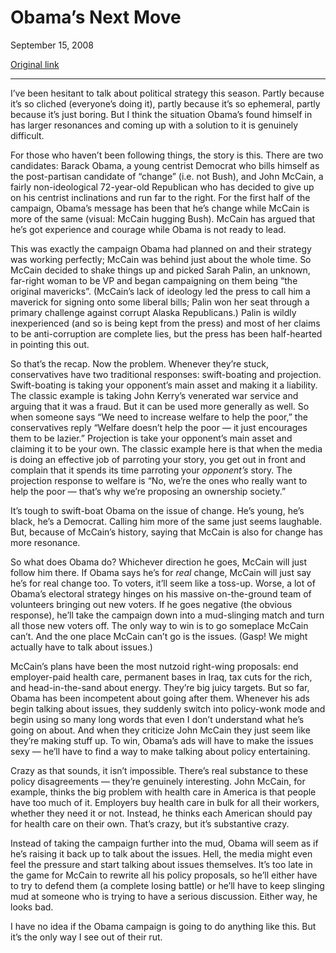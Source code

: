 Obama’s Next Move
=================

September 15, 2008

[Original link](http://www.aaronsw.com/weblog/nextobama)

* * * * *

I’ve been hesitant to talk about political strategy this season. Partly
because it’s so cliched (everyone’s doing it), partly because it’s so
ephemeral, partly because it’s just boring. But I think the situation
Obama’s found himself in has larger resonances and coming up with a
solution to it is genuinely difficult.

For those who haven’t been following things, the story is this. There
are two candidates: Barack Obama, a young centrist Democrat who bills
himself as the post-partisan candidate of “change” (i.e. not Bush), and
John McCain, a fairly non-ideological 72-year-old Republican who has
decided to give up on his centrist inclinations and run far to the
right. For the first half of the campaign, Obama’s message has been that
he’s change while McCain is more of the same (visual: McCain hugging
Bush). McCain has argued that he’s got experience and courage while
Obama is not ready to lead.

This was exactly the campaign Obama had planned on and their strategy
was working perfectly; McCain was behind just about the whole time. So
McCain decided to shake things up and picked Sarah Palin, an unknown,
far-right woman to be VP and began campaigning on them being “the
original mavericks”. (McCain’s lack of ideology led the press to call
him a maverick for signing onto some liberal bills; Palin won her seat
through a primary challenge against corrupt Alaska Republicans.) Palin
is wildly inexperienced (and so is being kept from the press) and most
of her claims to be anti-corruption are complete lies, but the press has
been half-hearted in pointing this out.

So that’s the recap. Now the problem. Whenever they’re stuck,
conservatives have two traditional responses: swift-boating and
projection. Swift-boating is taking your opponent’s main asset and
making it a liability. The classic example is taking John Kerry’s
venerated war service and arguing that it was a fraud. But it can be
used more generally as well. So when someone says “We need to increase
welfare to help the poor,” the conservatives reply “Welfare doesn’t help
the poor — it just encourages them to be lazier.” Projection is take
your opponent’s main asset and claiming it to be your own. The classic
example here is that when the media is doing an effective job of
parroting your story, you get out in front and complain that it spends
its time parroting your *opponent’s* story. The projection response to
welfare is “No, we’re the ones who really want to help the poor — that’s
why we’re proposing an ownership society.”

It’s tough to swift-boat Obama on the issue of change. He’s young, he’s
black, he’s a Democrat. Calling him more of the same just seems
laughable. But, because of McCain’s history, saying that McCain is also
for change has more resonance.

So what does Obama do? Whichever direction he goes, McCain will just
follow him there. If Obama says he’s for *real* change, McCain will just
say he’s for real change too. To voters, it’ll seem like a toss-up.
Worse, a lot of Obama’s electoral strategy hinges on his massive
on-the-ground team of volunteers bringing out new voters. If he goes
negative (the obvious response), he’ll take the campaign down into a
mud-slinging match and turn all those new voters off. The only way to
win is to go someplace McCain can’t. And the one place McCain can’t go
is the issues. (Gasp! We might actually have to talk about issues.)

McCain’s plans have been the most nutzoid right-wing proposals: end
employer-paid health care, permanent bases in Iraq, tax cuts for the
rich, and head-in-the-sand about energy. They’re big juicy targets. But
so far, Obama has been incompetent about going after them. Whenever his
ads begin talking about issues, they suddenly switch into policy-wonk
mode and begin using so many long words that even I don’t understand
what he’s going on about. And when they criticize John McCain they just
seem like they’re making stuff up. To win, Obama’s ads will have to make
the issues sexy — he’ll have to find a way to make talking about policy
entertaining.

Crazy as that sounds, it isn’t impossible. There’s real substance to
these policy disagreements — they’re genuinely interesting. John McCain,
for example, thinks the big problem with health care in America is that
people have too much of it. Employers buy health care in bulk for all
their workers, whether they need it or not. Instead, he thinks each
American should pay for health care on their own. That’s crazy, but it’s
substantive crazy.

Instead of taking the campaign further into the mud, Obama will seem as
if he’s raising it back up to talk about the issues. Hell, the media
might even feel the pressure and start talking about issues themselves.
It’s too late in the game for McCain to rewrite all his policy
proposals, so he’ll either have to try to defend them (a complete losing
battle) or he’ll have to keep slinging mud at someone who is trying to
have a serious discussion. Either way, he looks bad.

I have no idea if the Obama campaign is going to do anything like this.
But it’s the only way I see out of their rut.
